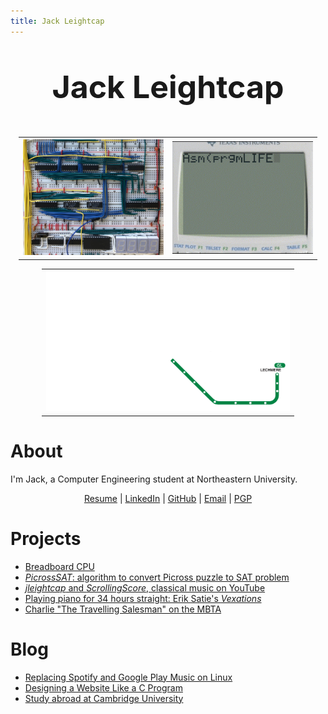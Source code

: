 ```yaml
---
title: Jack Leightcap
---
```

<center><p style="font-size:50px"><b>Jack Leightcap</b></p></center>

<center><table style="width:95%">
    <tr>
        <th>
        <a href="Project/eatercpu/eatercpu.html">
            <img src="Project/eatercpu/wiring.jpeg" width=300"></a>
        </th>
        <th>
        <a href="Project/tilife/life.8xp">
            <img src="Project/tilife/tilife.gif" width=300"></a>
        </th>
    </tr>
</table></center>
<center><table style="width:80%">
    <tr>
        <th>
        <a href="Project/mbtaspeedrun/mbtaspeedrun.html">
            <img src="Project/mbtaspeedrun/mbtaspeedrun.gif" width=600"></a>
        </th>
    </tr>
</table></center>

# About

I'm Jack, a Computer Engineering student at Northeastern University.

<center>
<a href="resume.c">Resume</a>
|
<a href="https://www.linkedin.com/in/jleightcap">LinkedIn</a>
|
<a href="https://github.com/jleightcap">GitHub</a>
|
<a href="mailto:jleightcap@protonmail.com">Email</a>
|
<a href="pubkey.txt">PGP</a>
</center>

# Projects
- <a href="Project/eatercpu/eatercpu.html">Breadboard CPU</a>
- <a href="Project/picrosssat/picrosssat.html">*PicrossSAT*: algorithm to convert Picross puzzle to SAT problem</a>
- <a href="Project/jleightcap/jleightcap.html">*jleightcap* and *ScrollingScore*, classical music on YouTube</a>
- <a href="Project/vexations/vexations.html">Playing piano for 34 hours straight: Erik Satie's _Vexations_</a>
- <a href="Project/mbtaspeedrun/mbtaspeedrun.html">Charlie "The Travelling Salesman" on the MBTA</a>

# Blog
- <a href="Blog/music/music.html">Replacing Spotify and Google Play Music on Linux</a>
- <a href="Blog/website/website.html">Designing a Website Like a C Program</a>
- <a href="Blog/cambridge/cambridge.html">Study abroad at Cambridge University</a>
